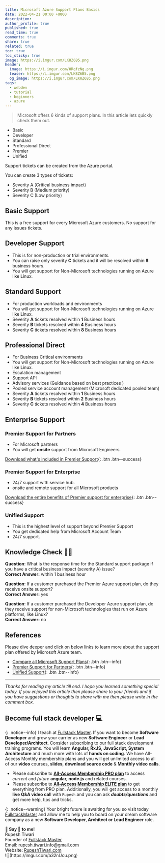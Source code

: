 ```yaml
---
title: Microsoft Azure Support Plans Basics
date: 2022-04-21 00:00 +0000
description:
author_profile: true
published: true
read_time: true
comments: true
share: true
related: true
toc: true
toc_sticky: true
image: https://i.imgur.com/LK8Z6B5.png
header:
  image: https://i.imgur.com/0RqfzNg.png
  teaser: https://i.imgur.com/LK8Z6B5.png
  og_image: https://i.imgur.com/LK8Z6B5.png
tags:
  - webdev
  - tutorial
  - beginners
  - azure
---
```


> Microsoft offers 6 kinds of support plans. In this article lets quickly check them out.

- Basic
- Developer
- Standard
- Professional Direct
- Premier
- Unified

Support tickets can be created from the Azure portal.

You can create 3 types of tickets:

- Severity A (Critical business impact)
- Severity B (Medium priority)
- Severity C (Low priority)

## Basic Support

This is a free support for every Microsoft Azure customers. No support for any issues tickets.

## Developer Support

- This is for non-production or trial environments.
- You can raise only severity **C** tickets and it will be resolved within **8** business hours.
- You will get support for Non-Microsoft technologies running on Azure like Linux.

## Standard Support

- For production workloads and environments
- You will get support for Non-Microsoft technologies running on Azure like Linux.
- Severity **A** tickets resolved within **1** Business hours
- Severity **B** tickets resolved within **4** Business hours
- Severity **C** tickets resolved within **8** Business hours

## Professional Direct

- For Business Critical environments
- You will get support for Non-Microsoft technologies running on Azure like Linux.
- Escalation management
- Support API
- Advisory services (Guidance based on best practices )
- Pooled service account management (Microsoft dedicated pooled team)
- Severity **A** tickets resolved within **1** Business hours
- Severity **B** tickets resolved within **2** Business hours
- Severity **C** tickets resolved within **4** Business hours

## Enterprise Support

### Premier Support for Partners

- For Microsoft partners
- You will get **onsite** support from Microsoft Engineers.

[Download what's included in Premier Support](https://assetsprod.microsoft.com/mpn/en-us/microsoft-premier-support-for-partners-to-partner-brochure.pdf){: .btn .btn--success}

### Premier Support for Enterprise

- 24/7 support with service hub.
- onsite and remote support for all Microsoft products

[Download the entire benefits of Premier support for enterprise](https://query.prod.cms.rt.microsoft.com/cms/api/am/binary/RE4z9ba){: .btn .btn--success}

### Unified Support

- This is the highest level of support beyond Premier Support
- You get dedicated help from Microsoft Account Team
- 24/7 support.

## Knowledge Check 👨‍🏫

**Question:** What is the response time for the Standard support package if you have a critical business impact (severity A) issue? \
**Correct Answer:** within 1 business hour

**Question:** If a customer purchased the Premier Azure support plan, do they receive onsite support? \
**Correct Answer:** yes

**Question:** If a customer purchased the Developer Azure support plan, do they receive support for non-Microsoft technologies that run on Azure platforms, like Linux? \
**Correct Answer:** no

## References

Please dive deeper and click on below links to learn more about the support plan offered by Microsoft Azure team.

- [Compare all Microsoft Support Plans](https://azure.microsoft.com/en-us/support/plans/){: .btn .btn--info}
- [Premier Support for Partners](https://partner.microsoft.com/en-US/support/microsoft-services-premier-support){: .btn .btn--info}
- [Unified Support](https://www.microsoft.com/en-us/msservices/unified-support-solutions?activetab=pivot1%3aprimaryr4){: .btn .btn--info}

---

_Thanks for reading my article till end. I hope you learned something special today. If you enjoyed this article then please share to your friends and if you have suggestions or thoughts to share with me then please write in the comment box._

## Become full stack developer 💻

{: .notice--info}
I teach at [Fullstack Master](https://www.fullstackmaster.net). If you want to become **Software Developer** and grow your carrier as new **Software Engineer** or **Lead Developer/Architect**. Consider subscribing to our full stack development training programs. You will learn **Angular, RxJS, JavaScript, System Architecture** and much more with lots of **hands on coding**. We have All-Access Monthly membership plans and you will get unlimited access to all of our **video** courses, **slides**, **download source code** & **Monthly video calls**.

- Please subscribe to **[All-Access Membership PRO plan](https://www.fullstackmaster.net/pro)** to access _current_ and _future_ **angular, node.js** and related courses.
- Please subscribe to **[All-Access Membership ELITE plan](https://www.fullstackmaster.net/elite)** to get everything from PRO plan. Additionally, you will get access to a monthly **live Q&A video call** with `Rupesh` and you can ask **_doubts/questions_** and get more help, tips and tricks.

{: .notice--warning}
Your bright future is awaiting for you so visit today [FullstackMaster](www.fullstackmaster.net) and allow me to help you to board on your dream software company as a new **Software Developer, Architect or Lead Engineer** role.

<div class="notice--success">
<strong>💖 Say 👋 to me!</strong>
<br>Rupesh Tiwari
<br>Founder of <a href="https://www.fullstackmaster.net">Fullstack Master </a>
<br>Email: <a href="mailto:rupesh.tiwari.info@gmail.com?subject=Hi">rupesh.tiwari.info@gmail.com</a>
<br>Website: <a href="https://www.rupeshtiwari.com">RupeshTiwari.com </a>
</div>
![](https://imgur.com/a32nUcu.png)
